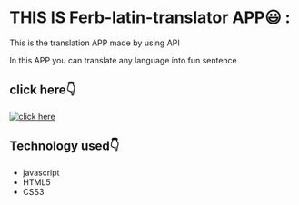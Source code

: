 
# THIS IS Ferb-latin-translator APP😃 :

This is the translation APP made  by using API 

In this APP you can translate any language into fun sentence

## click here👇
[![click here](https://img.shields.io/badge/click-here?style=for-the-badge&logo=ko-fi&logoColor=white)](https://funtranslations.com/)


## Technology used👇
* javascript
* HTML5
* CSS3
